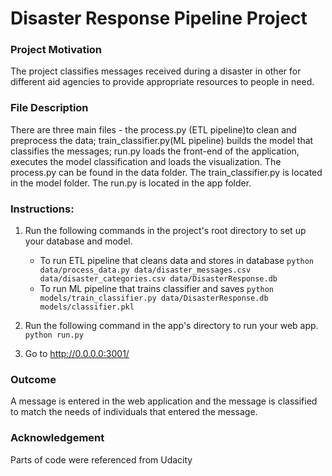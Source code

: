 # Disaster Response Pipeline Project
### Project Motivation
The project classifies messages received during a disaster in other for different aid agencies to provide 
appropriate resources to people in need.

### File Description
There are three main files - the process.py (ETL pipeline)to clean and preprocess the data; train_classifier.py(ML pipeline) builds the model that classifies the messages; run.py loads the front-end of the application, executes the model classification and loads the visualization.
The process.py can be found in the data folder. The train_classifier.py is located in the model folder. The run.py is located in the app folder.


### Instructions:
1. Run the following commands in the project's root directory to set up your database and model.

    - To run ETL pipeline that cleans data and stores in database
        `python data/process_data.py data/disaster_messages.csv data/disaster_categories.csv data/DisasterResponse.db`
    - To run ML pipeline that trains classifier and saves
        `python models/train_classifier.py data/DisasterResponse.db models/classifier.pkl`

2. Run the following command in the app's directory to run your web app.
    `python run.py`

3. Go to http://0.0.0.0:3001/

### Outcome
A message is entered in the web application and the message is classified to match the needs of individuals that entered the message.

### Acknowledgement
Parts of code were referenced from Udacity


